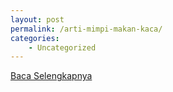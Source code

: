 ```yaml
---
layout: post
permalink: /arti-mimpi-makan-kaca/
categories:
    - Uncategorized
---
```


[Baca Selengkapnya](/02)